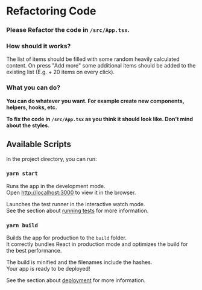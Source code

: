 # Refactoring Code

### Please Refactor the code in `/src/App.tsx`.

### How should it works?

The list of items should be filled with some random heavily calculated content. On press "Add more" some additional items should be added to the existing list (E.g. + 20 items on every click).

### What you can do?

**You can do whatever you want. For example create new components, helpers, hooks, etc.**

**To fix the code in `/src/App.tsx` as you think it should look like. Don't mind about the styles.**

## Available Scripts

In the project directory, you can run:

### `yarn start`

Runs the app in the development mode.\
Open [http://localhost:3000](http://localhost:3000) to view it in the browser.

Launches the test runner in the interactive watch mode.\
See the section about [running tests](https://facebook.github.io/create-react-app/docs/running-tests) for more information.

### `yarn build`

Builds the app for production to the `build` folder.\
It correctly bundles React in production mode and optimizes the build for the best performance.

The build is minified and the filenames include the hashes.\
Your app is ready to be deployed!

See the section about [deployment](https://facebook.github.io/create-react-app/docs/deployment) for more information.
